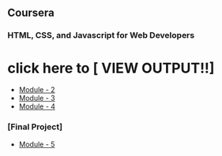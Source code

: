 ## Coursera 
### HTML, CSS, and Javascript for Web Developers





# click here to [ VIEW OUTPUT!!]

* [Module - 2](https://polkam-vineeth.github.io/WebApp-Projects/Module-2)
* [Module - 3](https://polkam-vineeth.github.io/WebApp-Projects/Module-3/index.html)
* [Module - 4](https://polkam-vineeth.github.io/WebApp-Projects/Module-4/index.html)
### [Final Project]
* [Module - 5](https://polkam-vineeth.github.io/WebApp-Projects/Module-5/index.html)
